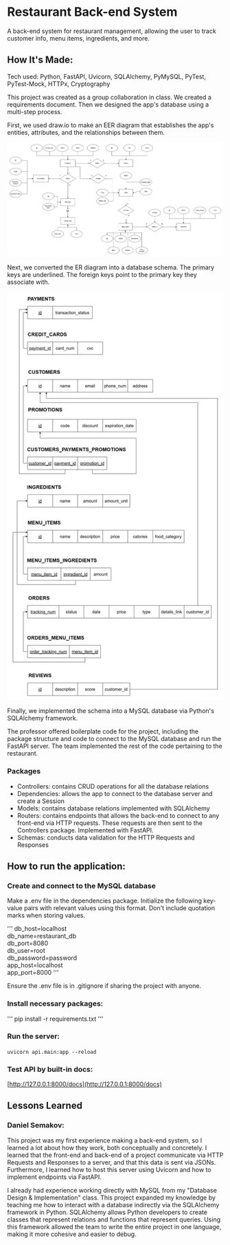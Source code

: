 # Restaurant Back-end System

A back-end system for restaurant management, allowing the user to track customer info, menu items, ingredients, and more.

## How It's Made:
Tech used: Python, FastAPI, Uvicorn, SQLAlchemy, PyMySQL, PyTest, PyTest-Mock, HTTPx, Cryptography

This project was created as a group collaboration in class. We created a requirements document. 
Then we designed the app's database using a multi-step process. 

First, we used draw.io to make an EER diagram that establishes the app's entities, attributes, and the relationships between them.

![Enhanced Entity-Relationship Diagram](images/ER-Diagram.png)

Next, we converted the ER diagram into a database schema. The primary keys
are underlined. The foreign keys point to the primary key they associate with.

![Database Schema](images/db-schema.png)

Finally, we implemented the schema into a MySQL database via Python's SQLAlchemy framework.

The professor offered boilerplate code for the project, including the package 
structure and code to connect to the MySQL database and run the FastAPI server. The team implemented the rest 
of the code pertaining to the restaurant. 

### Packages
* Controllers: contains CRUD operations for all the database relations
* Dependencies: allows the app to connect to the database server and create a Session
* Models: contains database relations implemented with SQLAlchemy
* Routers: contains endpoints that allows the back-end to connect to any front-end via HTTP requests. These requests are then sent to the Controllers package. Implemented with FastAPI.
* Schemas: conducts data validation for the HTTP Requests and Responses

## How to run the application:

### Create and connect to the MySQL database
Make a .env file in the dependencies package. Initialize the following key-value pairs
with relevant values using this format. Don't include quotation marks when storing values.

'''
db_host=localhost<br>
db_name=restaurant_db<br>
db_port=8080<br>
db_user=root<br>
db_password=password<br>
app_host=localhost<br>
app_port=8000
'''

Ensure the .env file is in .gitignore if sharing the project with anyone.

### Install necessary packages:  
'''
pip install -r requirements.txt
'''

### Run the server:
`uvicorn api.main:app --reload`

### Test API by built-in docs:
[http://127.0.0.1:8000/docs](http://127.0.0.1:8000/docs)

## Lessons Learned

### Daniel Semakov:
This project was my first experience making a back-end system, so I learned a lot about how they
work, both conceptually and concretely. I learned that the front-end and back-end of a
project communicate via HTTP Requests and Responses to a server, and that this data is sent via JSONs. 
Furthermore, I learned how to host this server using Uvicorn and how to implement endpoints via FastAPI. 

I already had experience working directly with MySQL from my "Database Design & Implementation" class. This project expanded my knowledge by teaching me how to 
interact with a database indirectly via the SQLAlchemy framework in Python. SQLAlchemy allows Python developers to
create classes that represent relations and functions that represent queries. Using this framework allowed the 
team to write the entire project in one language, making it more cohesive and easier to debug.




